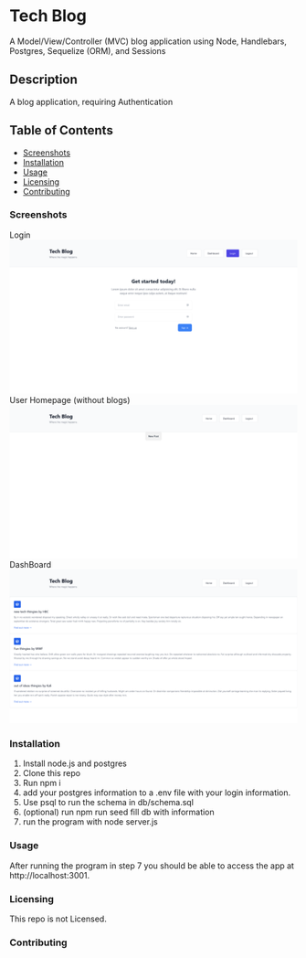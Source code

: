 # Tech Blog

A Model/View/Controller (MVC) blog application using Node, Handlebars, Postgres, Sequelize (ORM), and Sessions

## Description

A blog application, requiring Authentication

## Table of Contents

- [Screenshots](#Screenshots)
- [Installation](#Installation)
- [Usage](#Usage)
- [Licensing](#Licensing)
- [Contributing](#Contributing)

### Screenshots

Login
![Login](assets/Login.png)
User Homepage (without blogs)
![Homepage](assets/UserHome.png)
DashBoard
![DashBoard](assets/Dashboard.png)

### Installation

1. Install node.js and postgres
2. Clone this repo
3. Run npm i
4. add your postgres information to a .env file with your login information.
5. Use psql to run the schema in db/schema.sql
6. (optional) run npm run seed fill db with information
7. run the program with node server.js

### Usage

After running the program in step 7 you should be able to access the app at http://localhost:3001.

### Licensing

This repo is not Licensed.

### Contributing
